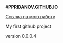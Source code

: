 #**PPRIDANOV.GITHUB.IO**

[Ссылка на мою работу](https://ppridanov.github.io/ "Моя регулярка")

My first github project

version 0.0.0.4
